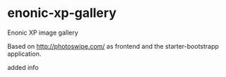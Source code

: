 # enonic-xp-gallery
Enonic XP image gallery

Based on http://photoswipe.com/ as frontend and the starter-bootstrapp application.


added info
